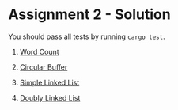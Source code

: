 # Assignment 2 - Solution

You should pass all tests by running `cargo test`.

1. [Word Count](./prob1)

2. [Circular Buffer](./prob2)

3. [Simple Linked List](./prob3)

4. [Doubly Linked List](./prob4)